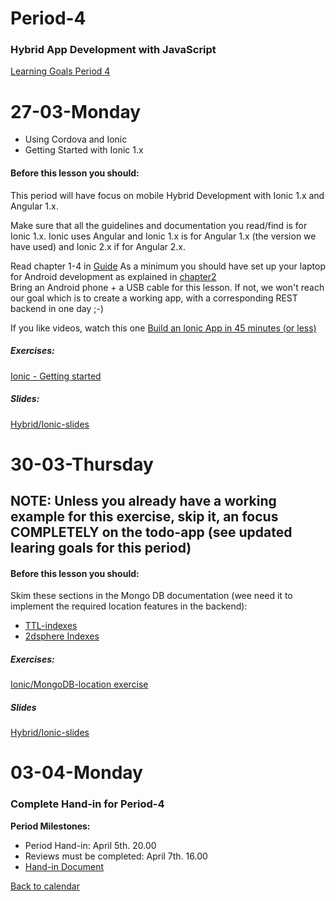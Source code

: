 # Period-4 
### Hybrid App Development with JavaScript

[Learning Goals Period 4](https://docs.google.com/document/d/19oxz_FP9XXENKnO4rf_FH43dKmozaP1ZZbEaRe5Gfl0/edit?usp=sharing)

# **27-03-Monday** 
* Using Cordova and Ionic 
* Getting Started with Ionic 1.x



#### Before this lesson you should:
This period will have focus on mobile Hybrid Development with Ionic 1.x and Angular 1.x.

Make sure that all the guidelines and documentation you read/find is for Ionic 1.x. 
Ionic uses Angular and Ionic 1.x is for Angular 1.x (the version we have used) and Ionic 2.x if for Angular 2.x.

Read chapter 1-4 in [Guide](http://ionicframework.com/docs/guide/)
As a minimum you should have set up your laptop for Android development as explained in [chapter2](http://ionicframework.com/docs/guide/installation.html)  
Bring an Android phone + a USB cable for this lesson. If not, we won't reach our goal which is to create a working app, with a corresponding REST backend in one day ;-)

If you like videos, watch this one [Build an Ionic App in 45 minutes (or less)](https://www.youtube.com/watch?v=mjjLq43miYY)



##### Exercises:
[Ionic - Getting started](https://docs.google.com/document/d/1G8o48OU7IFxDW7guZJbciNylUKXQlAfb2LkyWfCmb9o/edit?usp=sharing)

##### Slides:
[Hybrid/Ionic-slides](http://js-plaul.rhcloud.com/hybrid1/hybrid1.html#1)



# **30-03-Thursday**

## NOTE: Unless you already have a working example for this exercise, skip it, an focus COMPLETELY on the todo-app (see updated learing goals for this period)

#### Before this lesson you should:
Skim these sections in the Mongo DB documentation (wee need it to implement the required location features in the backend):
- [TTL-indexes](https://docs.mongodb.com/manual/core/index-ttl/)
- [2dsphere Indexes](https://docs.mongodb.com/manual/core/2dsphere/)

##### Exercises:

[Ionic/MongoDB-location exercise](https://docs.google.com/document/d/1sxj_z5QhaXgyRqso3kVv0x6jdSrrMFvt6g-SWPxA7dI/edit?usp=sharing)

##### Slides
[Hybrid/Ionic-slides](http://js-plaul.rhcloud.com/hybrid1/hybrid1.html#1)

# **03-04-Monday**
### Complete Hand-in for Period-4

**Period Milestones:**
* Period Hand-in: April 5th. 20.00
* Reviews must be completed: April 7th. 16.00
* [Hand-in Document](https://docs.google.com/spreadsheets/d/1dHwJVPE1ODARTWjZ97W3IdTelW80GEoe8Hk1MeJClX0/edit?usp=sharing)


[Back to calendar](periods.md)
